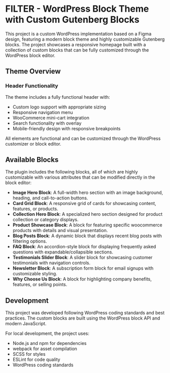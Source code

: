 # FILTER - WordPress Block Theme with Custom Gutenberg Blocks

This project is a custom WordPress implementation based on a Figma design, featuring a modern block theme and highly customizable Gutenberg blocks. The project showcases a responsive homepage built with a collection of custom blocks that can be fully customized through the WordPress block editor.

## Theme Overview


### Header Functionality

The theme includes a fully functional header with:

- Custom logo support with appropriate sizing
- Responsive navigation menu
- WooCommerce mini-cart integration
- Search functionality with overlay
- Mobile-friendly design with responsive breakpoints

All elements are functional and can be customized through the WordPress customizer or block editor.

## Available Blocks

The plugin includes the following blocks, all of which are highly customizable with various attributes that can be modified directly in the block editor:

- **Image Hero Block**: A full-width hero section with an image background, heading, and call-to-action buttons.
- **Card Grid Block**: A responsive grid of cards for showcasing content, features, or products.
- **Collection Hero Block**: A specialized hero section designed for product collection or category displays.
- **Product Showcase Block**: A block for featuring specific woocommerce products with details and visual presentation.
- **Blog Posts Block**: A dynamic block that displays recent blog posts with filtering options.
- **FAQ Block**: An accordion-style block for displaying frequently asked questions with expandable/collapsible sections.
- **Testimonials Slider Block**: A slider block for showcasing customer testimonials with navigation controls.
- **Newsletter Block**: A subscription form block for email signups with customizable styling.
- **Why Choose Us Block**: A block for highlighting company benefits, features, or selling points.


## Development

This project was developed following WordPress coding standards and best practices. The custom blocks are built using the WordPress block API and modern JavaScript.

For local development, the project uses:
- Node.js and npm for dependencies
- webpack for asset compilation
- SCSS for styles
- ESLint for code quality
- WordPress coding standards

